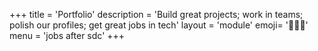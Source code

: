 +++
title = 'Portfolio'
description = 'Build great projects; work in teams; polish our profiles; get great jobs in tech'
layout = 'module'
emoji= '🧑🏾‍🚀'
menu = 'jobs after sdc'
+++
